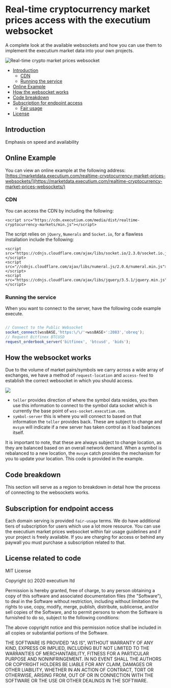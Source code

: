 # Real-time cryptocurrency market prices access with the executium websocket
A complete look at the available websockets and how you can use them to implement the executium market data into your own projects.

![Real-time crypto market prices websocket](https://i.imgur.com/VGeP4EG.png)

- [Introduction](#introduction)
  - [CDN](#cdn)
  - [Running the service](#running-the-service)
- [Online Example](#online-example)
- [How the websocket works](#how-the-websocket-works)
- [Code breakdown](#code-breakdown)
- [Subscription for endpoint access](#subscription-for-endpoint-access)
  - [Fair usage](./FAIR-USAGE.md)
- [License](#license-related-to-code)

## Introduction
Emphasis on speed and availability

## Online Example
You can view an online example at the following address: [https://marketdata.executium.com/realtime-cryptocurrency-market-prices-websockets/](https://marketdata.executium.com/realtime-cryptocurrency-market-prices-websockets/)

### CDN
You can access the CDN by including the following:

```
<script src="https://cdn.executium.com/media/dist/realtime-cryptocurrency-markets/min.js"></script>
```

The script relies on `jQuery`, `Numerals` and `Socket.io`, for a flawless installation include the following:
```
<script src="https://cdnjs.cloudflare.com/ajax/libs/socket.io/2.3.0/socket.io.js"></script>
<script src="//cdnjs.cloudflare.com/ajax/libs/numeral.js/2.0.6/numeral.min.js"></script>
<script src="https://cdnjs.cloudflare.com/ajax/libs/jquery/3.5.1/jquery.min.js"></script>
```

### Running the service
When you want to connect to the server, have the following code example execute.
```javascript

// Connect to the Public Websocket
socket_connect(wssBASE,'https:\/\/'+wssBASE+':2083','obreq');
// Request Bitfinex BTCUSD
request_orderbook_server('bitfinex', 'btcusd', 'bids');

```


## How the websocket works
Due to the volume of market pairs/symbols we carry across a wide array of exchanges, we have a method of `request-location` and `access-feed` to establish the correct websocket in which you should access.

![](https://i.imgur.com/lOPv6T7.jpg)

- `teller` provides direction of where the symbol data resides, you then use this information to connect to the symbol data socket which is currently the base point of `wss-socket.executium.com`.
- `symbol-server` this is where you will connect to based on that information the `teller` provides back. These are subject to change and `mvsym` will indicate if a new server has taken control as it load balances itself.

It is important to note, that these are always subject to change location, as they are balanced based on an overall network demand. When a symbol is rebalanced to a new location, the `mvsym` catch provides the mechanism for you to update your location. This code is provided in the example.

## Code breakdown
This section will serve as a region to breakdown in detail how the process of connecting to the websockets works.

## Subscription for endpoint access
Each domain serving is provided `fair-usage` terms. We do have additional tiers of subscription for users which use a lot more resource. You can use the executium market prices websocket within fair usage guidelines and if your project is freely available. If you are charging for access or behind any paywall you must purchase a subscription related to that.

## License related to code

MIT License

Copyright (c) 2020 executium ltd

Permission is hereby granted, free of charge, to any person obtaining a copy of this software and associated documentation files (the "Software"), to deal in the Software without restriction, including without limitation the rights to use, copy, modify, merge, publish, distribute, sublicense, and/or sell copies of the Software, and to permit persons to whom the Software is furnished to do so, subject to the following conditions:

The above copyright notice and this permission notice shall be included in all copies or substantial portions of the Software.

THE SOFTWARE IS PROVIDED "AS IS", WITHOUT WARRANTY OF ANY KIND, EXPRESS OR IMPLIED, INCLUDING BUT NOT LIMITED TO THE WARRANTIES OF MERCHANTABILITY, FITNESS FOR A PARTICULAR PURPOSE AND NONINFRINGEMENT. IN NO EVENT SHALL THE AUTHORS OR COPYRIGHT HOLDERS BE LIABLE FOR ANY CLAIM, DAMAGES OR OTHER LIABILITY, WHETHER IN AN ACTION OF CONTRACT, TORT OR OTHERWISE, ARISING FROM, OUT OF OR IN CONNECTION WITH THE SOFTWARE OR THE USE OR OTHER DEALINGS IN THE SOFTWARE.

